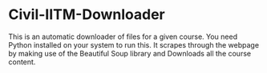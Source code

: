 # Civil-IITM-Downloader
This is an automatic downloader of files for a given course. You need Python installed on your system to run this. It scrapes through the webpage by making use of the Beautiful Soup library and Downloads all the course content.
